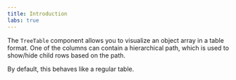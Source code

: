```yaml
---
title: Introduction
labs: true
---
```


The `TreeTable` component allows you to visualize an object array in a table format. One of the columns can contain a hierarchical path, which is used to show/hide child rows based on the path.

By default, this behaves like a regular table.
